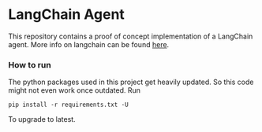 # LangChain Agent
This repository contains a proof of concept implementation of a LangChain agent. More info on
langchain can be found [here](https://python.langchain.com/en/latest/index.html). 

### How to run
The python packages used in this project get heavily updated. So this code might not 
even work once outdated. Run 

`pip install -r requirements.txt -U`

To upgrade to latest.